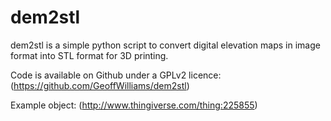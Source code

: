 # dem2stl

dem2stl is a simple python script to convert digital elevation maps in image format into STL format for 3D printing.

Code is available on Github under a GPLv2 licence:
(https://github.com/GeoffWilliams/dem2stl)

Example object:
(http://www.thingiverse.com/thing:225855)
